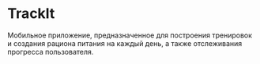 # **TrackIt**
Мобильное приложение, предназначенное для построения тренировок и создания рациона питания на каждый день, а также отслеживания прогресса пользователя.
